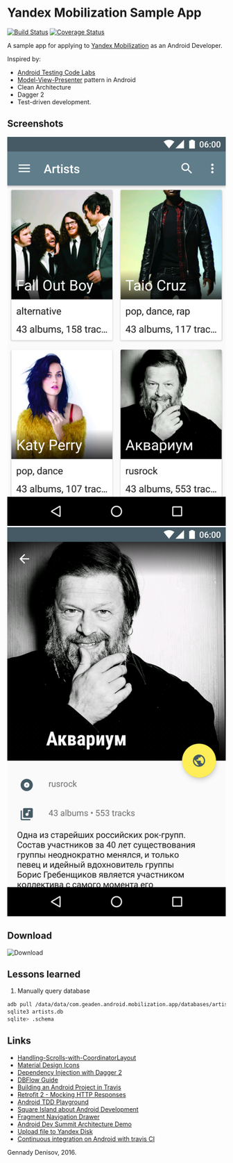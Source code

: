 # Yandex Mobilization Sample App

[![Build Status](https://travis-ci.org/geaden/yandex-mobilization.svg?branch=ci)](https://travis-ci.org/geaden/yandex-mobilization) [![Coverage Status](https://coveralls.io/repos/github/geaden/yandex-mobilization/badge.svg?branch=ci)](https://coveralls.io/github/geaden/yandex-mobilization?branch=ci)

A sample app for applying to [Yandex Mobilization](https://www.yandex.ru/mobilization/) as an Android Developer.

Inspired by:

 - [Android Testing Code Labs](https://codelabs.developers.google.com/codelabs/android-testing/)
 - [Model-View-Presenter](https://en.wikipedia.org/wiki/Model%E2%80%93view%E2%80%93presenter) pattern in Android
 - Clean Architecture
 - Dagger 2 
 - Test-driven development.
 
## Screenshots

![Artists Grid](https://raw.githubusercontent.com/geaden/yandex-mobilization/master/screenshots/artists-grid.png) ![Artists Grid](https://raw.githubusercontent.com/geaden/yandex-mobilization/master/screenshots/artists-detail.png)

## Download

![Download](https://disk.yandex.net/qr/?text=https%3A%2F%2Fyadi.sk%2Fd%2FVrwklSbRrAhpo)
 
## Lessons learned
 
1. Manually query database
 
```bash
adb pull /data/data/com.geaden.android.mobilization.app/databases/artists.db
sqlite3 artists.db
sqlite> .schema
```


## Links

 - [Handling-Scrolls-with-CoordinatorLayout](https://guides.codepath.com/android/Handling-Scrolls-with-CoordinatorLayout)
 - [Material Design Icons](https://design.google.com/icons/)
 - [Dependency Injection with Dagger 2](https://github.com/codepath/android_guides/wiki/Dependency-Injection-with-Dagger-2)
 - [DBFlow Guide](https://guides.codepath.com/android/DBFlow-Guide)
 - [Building an Android Project in Travis](https://docs.travis-ci.com/user/languages/android)
 - [Retrofit 2 - Mocking HTTP Responses](http://riggaroo.co.za/retrofit-2-mocking-http-responses/)
 - [Android TDD Playground](https://github.com/pestrada/android-tdd-playground)
 - [Square Island about Android Development](http://blog.sqisland.com/)
 - [Fragment Navigation Drawer](https://github.com/codepath/android_guides/wiki/Fragment-Navigation-Drawer)
 - [Android Dev Summit Architecture Demo](https://github.com/yigit/dev-summit-architecture-demo)
 - [Upload file to Yandex Disk](http://www.influunt.ru/backup2yandex-disk-with-rest-api)
 - [Continuous integration on Android with travis CI](http://panavtec.me/continous-integration-on-android-with-travis-ci)

Gennady Denisov, 2016.